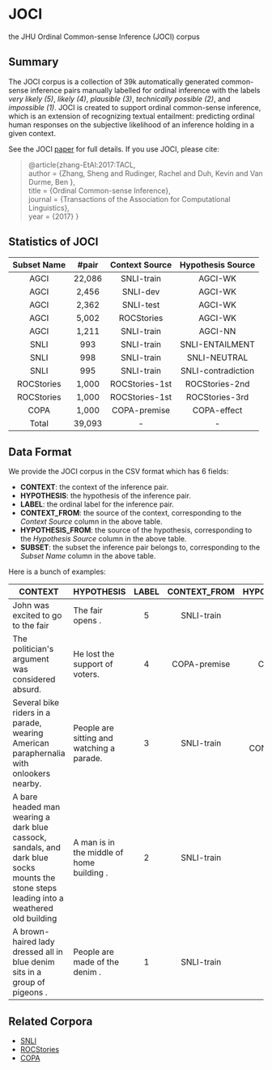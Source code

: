 # JOCI
the JHU Ordinal Common-sense Inference (JOCI) corpus

## Summary
The JOCI corpus is a collection of 39k automatically generated common-sense
inference pairs manually labelled for ordinal inference with the labels
*very likely (5)*, *likely (4)*, *plausible (3)*, *technically possible (2)*,
and *impossible (1)*. JOCI is created to support ordinal common-sense
inference, which is an extension of recognizing textual entailment:
predicting ordinal human responses on the subjective likelihood of an
inference holding in a given context.

See the JOCI [paper](http://www.cs.jhu.edu/~s.zhang/assets/pdf/joci.pdf)
for full details. If you use JOCI, please cite:
>@article{zhang-EtAl:2017:TACL,  
	author = {Zhang, Sheng and Rudinger, Rachel and Duh, Kevin and Van Durme, Ben },  
	title = {Ordinal Common-sense Inference},  
	journal = {Transactions of the Association for Computational Linguistics},  
	year = {2017}  }

## Statistics of JOCI
| Subset Name |  #pair | Context Source |  Hypothesis Source |
|:-----------:|:------:|:--------------:|:------------------:|
|     AGCI    | 22,086 |   SNLI-train   |       AGCI-WK      |
|     AGCI    |  2,456 |    SNLI-dev    |       AGCI-WK      |
|     AGCI    |  2,362 |    SNLI-test   |       AGCI-WK      |
|     AGCI    |  5,002 |   ROCStories   |       AGCI-WK      |
|     AGCI    |  1,211 |   SNLI-train   |       AGCI-NN      |
|     SNLI    |    993 |   SNLI-train   |   SNLI-ENTAILMENT  |
|     SNLI    |    998 |   SNLI-train   |    SNLI-NEUTRAL    |
|     SNLI    |    995 |   SNLI-train   | SNLI-contradiction |
|  ROCStories |  1,000 | ROCStories-1st |   ROCStories-2nd   |
|  ROCStories |  1,000 | ROCStories-1st |   ROCStories-3rd   |
|     COPA    |  1,000 |  COPA-premise  |     COPA-effect    |
|    Total    | 39,093 |        -       |          -         |

## Data Format
We provide the JOCI corpus in the CSV format which has 6 fields:
* **CONTEXT**: the context of the inference pair.
* **HYPOTHESIS**: the hypothesis of the inference pair.
* **LABEL**: the ordinal label for the inference pair.
* **CONTEXT_FROM**: the source of the context, corresponding to the *Context Source* column in the above table.
* **HYPOTHESIS\_FROM**: the source of the hypothesis, corresponding to the *Hypothesis Source* column in the above table.
* **SUBSET**: the subset the inference pair belongs to, corresponding to the *Subset Name* column in the above table.

Here is a bunch of examples:

| CONTEXT                                                                                                                                  | HYPOTHESIS                                | LABEL | CONTEXT_FROM |   HYPOTHESIS_FROM  | SUBSET |
|------------------------------------------------------------------------------------------------------------------------------------------|-------------------------------------------|:-----:|:------------:|:------------------:|:------:|
| John was excited to go to the fair                                                                                                       | The fair opens .                          |   5   |  SNLI-train  |       AGCI-WK      |  AGCI  |
| The politician's argument was considered absurd.                                                                                         | He lost the support of voters.            |   4   | COPA-premise |     COPA-effect    |  COPA  |
| Several bike riders in a parade, wearing American paraphernalia with onlookers nearby.                                                   | People are sitting and watching a parade. |   3   |  SNLI-train  | SNLI-CONTRADICTION |  SNLI  |
| A bare headed man wearing a dark blue cassock, sandals, and dark blue socks mounts the stone steps leading into a weathered old building | A man is in the middle of home building . |   2   |  SNLI-train  |       AGCI-NN      |  AGCI  |
| A brown-haired lady dressed all in blue denim sits in a group of pigeons .                                                               | People are made of the denim .            |   1   |  SNLI-train  |       AGCI-WK      |  AGCI  |

## Related Corpora
* [SNLI](https://nlp.stanford.edu/projects/snli/)
* [ROCStories](http://cs.rochester.edu/nlp/rocstories/)
* [COPA](http://people.ict.usc.edu/~gordon/copa.html)
